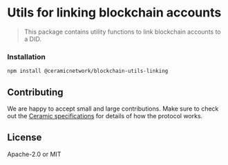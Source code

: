 # Utils for linking blockchain accounts

> This package contains utility functions to link blockchain accounts to a DID.

### Installation
```shell
npm install @ceramicnetwork/blockchain-utils-linking
```

## Contributing
We are happy to accept small and large contributions. Make sure to check out the [Ceramic specifications](https://github.com/ceramicnetwork/specs) for details of how the protocol works.

## License

Apache-2.0 or MIT
